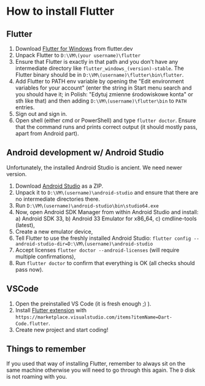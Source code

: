 # How to install Flutter

## Flutter

1. Download [Flutter for Windows](https://docs.flutter.dev/get-started/install/windows) from flutter.dev
2. Unpack Flutter to `D:\VM\(your username)\flutter`
3. Ensure that Flutter is exactly in that path and you don't have any intermediate directory like
   `flutter_windows_(version)-stable`. The Flutter binary should be in
   `D:\VM\(username)\flutter\bin\flutter`.
4. Add Flutter to PATH env variable by opening the "Edit environment variables for your account"
   (enter the string in Start menu search and you should have it; in Polish: "Edytuj zmienne
   środowiskowe konta" or sth like that) and then adding `D:\VM\(username)\flutter\bin` to `PATH`
   entries.
5. Sign out and sign in.
6. Open shell (either cmd or PowerShell) and type `flutter doctor`. Ensure that the command runs and
   prints correct output (it should mostly pass, apart from Android part).

## Android development w/ Android Studio

Unfortunately, the installed Android Studio is ancient. We need newer version.

1. Download [Android Studio](https://developer.android.com/studio#downloads) as a ZIP.
2. Unpack it to `D:\VM\(username)\android-studio` and ensure that there are no intermediate
   directories there.
3. Run `D:\VM\(username)\android-studio\bin\studio64.exe`
4. Now, open Android SDK Manager from within Android Studio and install:
   a) Android SDK 33,
   b) Android 33 Emulator for x86_64,
   c) cmdline-tools (latest),
5. Create a new emulator device,
6. Tell Flutter to use the freshly installed Android Studio: `flutter config --android-studio-dir=D:\VM\(username)\android-studio`
7. Accept licenses `flutter doctor --android-licenses` (will require multiple confirmations),
8. Run `flutter doctor` to confirm that everything is OK (all checks should pass now).

## VSCode

1. Open the preinstalled VS Code (it is fresh enough ;) ).
2. Install [Flutter extension](https://marketplace.visualstudio.com/items?itemName=Dart-Code.flutter)
   with `https://marketplace.visualstudio.com/items?itemName=Dart-Code.flutter`.
3. Create new project and start coding!

## Things to remember

If you used that way of installing Flutter, remember to always sit on the same machine otherwise
you will need to go through this again. The `D` disk is not roaming with you. 
